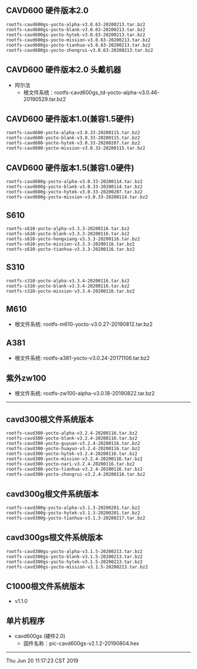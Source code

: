 ## CAVD600 硬件版本2.0
	rootfs-cavd600gs-yocto-alpha-v3.0.63-20200213.tar.bz2
	rootfs-cavd600gs-yocto-blank-v3.0.63-20200213.tar.bz2
	rootfs-cavd600gs-yocto-hytek-v3.0.63-20200213.tar.bz2
	rootfs-cavd600gs-yocto-mission-v3.0.63-20200213.tar.bz2
	rootfs-cavd600gs-yocto-tianhua-v3.0.63-20200213.tar.bz2
	rootfs-cavd600gs-yocto-zhongrui-v3.0.63-20200213.tar.bz2

## CAVD600 硬件版本2.0 头戴机器
* 阿尔法
	* 根文件系统：rootfs-cavd600gs_td-yocto-alpha-v3.0.46-20190529.tar.bz2


## CAVD600 硬件版本1.0(兼容1.5硬件)
	rootfs-cavd600-yocto-alpha-v3.0.33-20200115.tar.bz2
	rootfs-cavd600-yocto-blank-v3.0.33-20200115.tar.bz2
	rootfs-cavd600-yocto-hytek-v3.0.33-20200207.tar.bz2
	rootfs-cavd600-yocto-mission-v3.0.33-20200115.tar.bz2

## CAVD600 硬件版本1.5(兼容1.0硬件)
	rootfs-cavd600g-yocto-alpha-v3.0.33-20200114.tar.bz2
	rootfs-cavd600g-yocto-blank-v3.0.33-20200114.tar.bz2
	rootfs-cavd600g-yocto-hytek-v3.0.33-20200207.tar.bz2
	rootfs-cavd600g-yocto-mission-v3.0.33-20200114.tar.bz2

## S610
	rootfs-s610-yocto-alpha-v3.3.3-20200116.tar.bz2
	rootfs-s610-yocto-blank-v3.3.3-20200116.tar.bz2
	rootfs-s610-yocto-hongxiang-v3.3.3-20200116.tar.bz2
	rootfs-s610-yocto-mission-v3.3.3-20200116.tar.bz2
	rootfs-s610-yocto-tianhua-v3.3.3-20200116.tar.bz2

## S310
	rootfs-s310-yocto-alpha-v3.3.4-20200116.tar.bz2
	rootfs-s310-yocto-blank-v3.3.4-20200116.tar.bz2
	rootfs-s310-yocto-mission-v3.3.4-20200116.tar.bz2
	
## M610
* 根文件系统: rootfs-m610-yocto-v3.0.27-20190812.tar.bz2

## A381
* 根文件系统: rootfs-a381-yocto-v3.0.24-20171106.tar.bz2

## 紫外zw100
* 根文件系统: rootfs-zw100-alpha-v3.0.18-20190822.tar.bz2

--------------------------------------------------------------------------------
## cavd300根文件系统版本
	rootfs-cavd300-yocto-alpha-v3.2.4-20200116.tar.bz2
	rootfs-cavd300-yocto-blank-v3.2.4-20200116.tar.bz2
	rootfs-cavd300-yocto-guyuan-v3.2.4-20200116.tar.bz2
	rootfs-cavd300-yocto-huayun-v3.2.4-20200116.tar.bz2
	rootfs-cavd300-yocto-hytek-v3.2.4-20200116.tar.bz2
	rootfs-cavd300-yocto-mission-v3.2.4-20200116.tar.bz2
	rootfs-cavd300-yocto-nari-v3.2.4-20200116.tar.bz2
	rootfs-cavd300-yocto-tianhua-v3.2.4-20200116.tar.bz2
	rootfs-cavd300-yocto-zhongrui-v3.2.4-20200116.tar.bz2
  
## cavd300g根文件系统版本
	rootfs-cavd300g-yocto-alpha-v3.1.3-20200201.tar.bz2
	rootfs-cavd300g-yocto-hytek-v3.1.3-20200201.tar.bz2
	rootfs-cavd300g-yocto-tianhua-v3.1.3-20200217.tar.bz2
  
## cavd300gs根文件系统版本
	rootfs-cavd300gs-yocto-alpha-v3.1.5-20200213.tar.bz2
	rootfs-cavd300gs-yocto-blank-v3.1.5-20200213.tar.bz2
	rootfs-cavd300gs-yocto-hytek-v3.1.5-20200213.tar.bz2
	rootfs-cavd300gs-yocto-mission-v3.1.5-20200213.tar.bz2

## C1000根文件系统版本
  * v1.1.0

## 单片机程序
  * cavd600gs (硬件2.0)
	  * 固件名称：pic-cavd600gs-v2.1.2-20190804.hex
--------------------------------------------------------------------------------
Thu Jun 20 11:17:23 CST 2019


